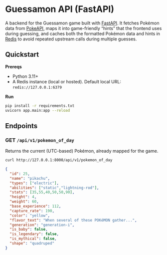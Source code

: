 # Guessamon API (FastAPI)

A backend for the Guessamon game built with [FastAPI](https://fastapi.tiangolo.com/). It fetches Pokémon data from [PokeAPI](https://pokeapi.co/), maps it into game-friendly “hints” that the frontend uses during guessing, and caches both the formatted Pokémon data and hints in [Redis](https://redis.io/) to avoid repeated upstream calls during multiple guesses.

## Quickstart

**Prereqs**
- Python 3.11+
- A Redis instance (local or hosted). Default local URL: `redis://127.0.0.1:6379`

**Run**
```bash
pip install -r requirements.txt
uvicorn app.main:app --reload
```

## Endpoints

### GET `/api/v1/pokemon_of_day`
Returns the current (UTC-based) Pokémon, already mapped for the game.

```bash
curl http://127.0.0.1:8000/api/v1/pokemon_of_day
```
```json
{
  "id": 25,
  "name": "pikachu",
  "types": ["electric"],
  "abilities": ["static","lightning-rod"],
  "stats": [35,55,40,50,50,90],
  "height": 4,
  "weight": 60,
  "base_experience": 112,
  "capture_rate": 190,
  "color": "yellow",
  "flavor_text": "When several of these POKéMON gather...",
  "generation": "generation-i",
  "is_baby": false,
  "is_legendary": false,
  "is_mythical": false,
  "shape": "quadruped"
}
```
